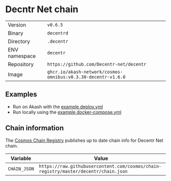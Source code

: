 # Decntr Net chain

| | |
|---|---|
|Version|`v0.6.5`|
|Binary|`decentrd`|
|Directory|`.decentr`|
|ENV namespace|`decentr`|
|Repository|`https://github.com/Decentr-net/decentr`|
|Image|`ghcr.io/akash-network/cosmos-omnibus:v0.3.30-decentr-v1.6.0`|

## Examples

- Run on Akash with the [example deploy.yml](./deploy.yml)
- Run locally using the [example docker-compose.yml](./docker-compose.yml)

## Chain information

The [Cosmos Chain Registry](https://github.com/cosmos/chain-registry) publishes up to date chain info for Decentr Net chain.

|Variable|Value|
|---|---|
|`CHAIN_JSON`|`https://raw.githubusercontent.com/cosmos/chain-registry/master/decentr/chain.json`|
